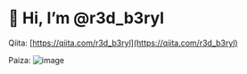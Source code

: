 # 👋 Hi, I’m @r3d_b3ryl


Qiita: [https://qiita.com/r3d_b3ryl](https://qiita.com/r3d_b3ryl)

Paiza:
![image](https://user-images.githubusercontent.com/108498183/180940481-7b419d65-c956-4c90-8a02-5134dc02977e.png)

<!---
r3d-b3ryl/r3d-b3ryl is a ✨ special ✨ repository because its `README.md` (this file) appears on your GitHub profile.
You can click the Preview link to take a look at your changes.
--->
